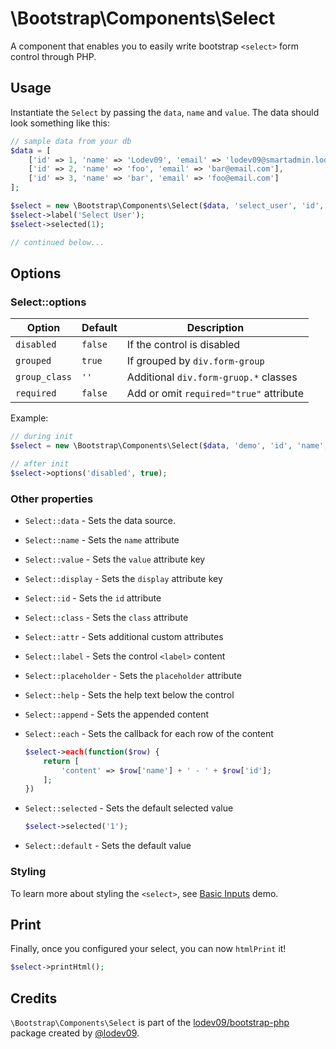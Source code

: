 # \Bootstrap\Components\Select

A component that enables you to easily write bootstrap `<select>` form control through PHP.

## Usage

Instantiate the `Select` by passing the `data`, `name` and `value`. The data should look something like this:

```php
// sample data from your db
$data = [
    ['id' => 1, 'name' => 'Lodev09', 'email' => 'lodev09@smartadmin.lodev09.com'],
    ['id' => 2, 'name' => 'foo', 'email' => 'bar@email.com'],
    ['id' => 3, 'name' => 'bar', 'email' => 'foo@email.com']
];

$select = new \Bootstrap\Components\Select($data, 'select_user', 'id', 'name');
$select->label('Select User');
$select->selected(1);

// continued below...
```

## Options

### Select::options

| Option | Default | Description |
| ------ | ------- | ----------- |
| `disabled` | `false` | If the control is disabled |
| `grouped` | `true` | If grouped by `div.form-group` |
| `group_class` | `''` | Additional `div.form-gruop.*` classes |
| `required` | `false` | Add or omit `required="true"` attribute |

Example:
```php
// during init
$select = new \Bootstrap\Components\Select($data, 'demo', 'id', 'name', ['disabled' => true]);

// after init
$select->options('disabled', true);
```

### Other properties

- `Select::data` - Sets the data source.
- `Select::name` - Sets the `name` attribute
- `Select::value` - Sets the `value` attribute key
- `Select::display` - Sets the `display` attribute key
- `Select::id` - Sets the `id` attribute
- `Select::class` - Sets the `class` attribute
- `Select::attr` - Sets additional custom attributes
- `Select::label` - Sets the control `<label>` content
- `Select::placeholder` - Sets the `placeholder` attribute
- `Select::help` - Sets the help text below the control
- `Select::append` - Sets the appended content
- `Select::each` - Sets the callback for each row of the content

	```php
	$select->each(function($row) {
		return [
			'content' => $row['name'] + ' - ' + $row['id'];
		];
	})
	```

- `Select::selected` - Sets the default selected value

	```php
	$select->selected('1');
	```

- `Select::default` - Sets the default value

### Styling

To learn more about styling the `<select>`, see [Basic Inputs](form_basic_inputs.php) demo.

## Print

Finally, once you configured your select, you can now `htmlPrint` it!
```php
$select->printHtml();
```

## Credits

`\Bootstrap\Components\Select` is part of the [lodev09/bootstrap-php](https://github.com/lodev09/bootstrap-php) package created by [@lodev09](https://twitter.com/lodev09).